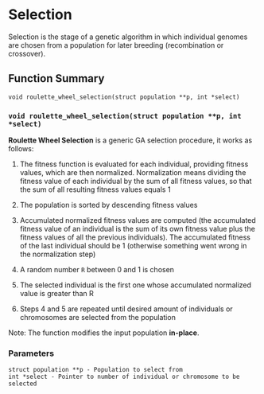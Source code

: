 # Selection
Selection is the stage of a genetic algorithm in which individual genomes are
chosen from a population for later breeding (recombination or crossover).

## Function Summary

    void roulette_wheel_selection(struct population **p, int *select)


### `void roulette_wheel_selection(struct population **p, int *select)`
**Roulette Wheel Selection** is a generic GA selection procedure, it works as
follows:

1. The fitness function is evaluated for each individual, providing fitness
   values, which are then normalized. Normalization means dividing the fitness
   value of each individual by the sum of all fitness values, so that the sum
   of all resulting fitness values equals 1

2. The population is sorted by descending fitness values

3. Accumulated normalized fitness values are computed (the accumulated fitness
   value of an individual is the sum of its own fitness value plus the fitness
   values of all the previous individuals). The accumulated fitness of the last
   individual should be 1 (otherwise something went wrong in the normalization
   step)

4. A random number `R` between 0 and 1 is chosen

5. The selected individual is the first one whose accumulated normalized value
   is greater than R

6. Steps 4 and 5 are repeated until desired amount of individuals or
   chromosomes are selected from the population

Note: The function modifies the input population **in-place**.

### Parameters

    struct population **p - Population to select from
    int *select - Pointer to number of individual or chromosome to be selected
